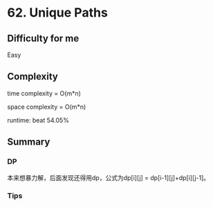 # 62. Unique Paths
## Difficulty for me

Easy

## Complexity
time complexity = O(m*n)

space complexity = O(m*n)

runtime: beat 54.05%

## Summary
### DP

本来想暴力解，后面发现还得用dp，公式为dp[i][j] = dp[i-1][j]+dp[i][j-1]。

### Tips


